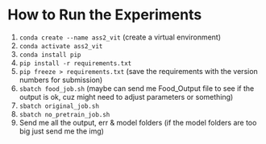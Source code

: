 # How to Run the Experiments
1. `conda create --name ass2_vit` (create a virtual environment)
2. `conda activate ass2_vit`
3. `conda install pip`
4. `pip install -r requirements.txt`
5. `pip freeze > requirements.txt` (save the requirements with the version numbers for submission)
6. `sbatch food_job.sh` (maybe can send me Food_Output file to see if the output is ok, cuz might need to adjust parameters or something)
7. `sbatch original_job.sh`
8. `sbatch no_pretrain_job.sh`
9. Send me all the output, err & model folders (if the model folders are too big just send me the img)
